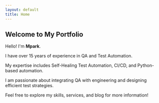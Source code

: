 ```yaml
---
layout: default
title: Home
---
```


<section>
<h2>Welcome to My Portfolio</h2>

<p>Hello! I'm <strong>Mpark</strong>.</p>

<p>I have over 15 years of experience in QA and Test Automation.</p>

<p>My expertise includes Self-Healing Test Automation, CI/CD, and Python-based automation.</p>

<p>I am passionate about integrating QA with engineering and designing efficient test strategies.</p>

<p>Feel free to explore my skills, services, and blog for more information!</p>
</section>
